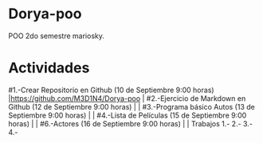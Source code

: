 # Dorya-poo
POO 2do semestre mariosky.
# Actividades # 
#1.-Crear Repositorio en Github (10 de Septiembre 9:00 horas) |https://github.com/M3D1N4/Dorya-poo |
#2.-Ejercicio de Markdown en Github (12 de Septiembre 9:00 horas) |   |
#3.-Programa básico Autos (13 de Septiembre 9:00 horas)   |   |
#4.-Lista de Películas (15 de Septiembre 9:00 horas)     |    |
#6.-Actores (16 de Septiembre 9:00 horas)   | |
Trabajos
1.-
2.-
3.-
4.-
